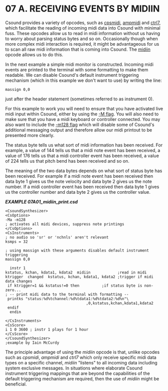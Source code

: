 07 A. RECEIVING EVENTS BY MIDIIN
================================

Csound provides a variety of opcodes, such as
[cpsmidi](https://csound.com/docs/manual/cpsmidi.html),
[ampmidi](https://csound.com/docs/manual/ampmidi.html) and
[ctrl7](https://csound.com/docs/manual/ctrl7.html), which
facilitate the reading of incoming midi data into Csound with minimal
fuss. These opcodes allow us to read in midi information without us
having to worry about parsing status bytes and so on. Occasionally
though when more complex midi interaction is required, it might be
advantageous for us to scan all raw midi information that is coming into
Csound. The
[midiin](file:///C:/Program%20Files/Csound/doc/manual/midiin.html)
opcode allows us to do this.

In the next example a simple midi monitor is constructed. Incoming midi
events are printed to the terminal with some formatting to make them
readable. We can disable Csound's default instrument triggering
mechanism (which in this example we don't want to use) by writing the
line:

    massign 0,0

just after the header statement (sometimes referred to as instrument 0).

For this example to work you will need to ensure that you have activated
live midi input within Csound, either by using the
[-M flag](https://csound.com/docs/manual/CommandFlagsCategory.html#FlagsCatMinusUpperM). You will also need to
make sure that you have a midi keyboard or controller connected. You may
also want to include the
[-m128 flag](https://csound.com/docs/manual/CommandFlags.html#FlagsMinusLowerM)
which will disable some of Csound's additional messaging output and
therefore allow our midi printout to be presented more clearly.

The status byte tells us what sort of midi information has been
received. For example, a value of 144 tells us that a midi note event
has been received, a value of 176 tells us that a midi controller event
has been received, a value of 224 tells us that pitch bend has been
received and so on.

The meaning of the two data bytes depends on what sort of status byte
has been received. For example if a midi note event has been received
then data byte 1 gives us the note velocity and data byte 2 gives us the
note number. If a midi controller event has been received then data byte
1 gives us the controller number and data byte 2 gives us the controller
value.


   ***EXAMPLE 07A01_midiin_print.csd***

~~~
<CsoundSynthesizer>
<CsOptions>
-Ma -m128
; activates all midi devices, suppress note printings
</CsOptions>
<CsInstruments>
; no audio so 'sr' or 'nchnls' aren't relevant
ksmps = 32

; using massign with these arguments disables default instrument triggering
massign 0,0

  instr 1
kstatus, kchan, kdata1, kdata2  midiin            ;read in midi
ktrigger  changed  kstatus, kchan, kdata1, kdata2 ;trigger if midi data changes
 if ktrigger=1 && kstatus!=0 then          ;if status byte is non-zero...
; -- print midi data to the terminal with formatting --
 printks "status:%d%tchannel:%d%tdata1:%d%tdata2:%d%n"\
                                    ,0,kstatus,kchan,kdata1,kdata2
 endif
  endin

</CsInstruments>
<CsScore>
i 1 0 3600 ; instr 1 plays for 1 hour
</CsScore>
</CsoundSynthesizer>
;example by Iain McCurdy
~~~

The principle advantage of using the *midiin* opcode is that, unlike
opcodes such as *cpsmidi*, *ampmidi* and *ctrl7* which only receive
specific midi data types on a specific channel, *midiin* "listens" to
all incoming data including system exclusive messages. In situations
where elaborate Csound instrument triggering mappings that are beyond
the capabilities of the default triggering mechanism are required, then
the use of *midiin* might be beneficial.
